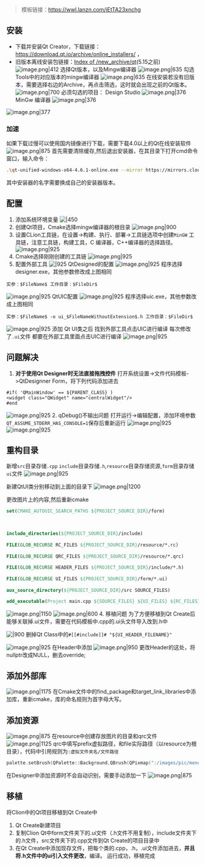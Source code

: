>模板链接：https://wwl.lanzn.com/iEtTA23xnchg

## 安装
*  下载并安装Qt Creator，下载链接：https://download.qt.io/archive/online_installers/ ，
*  旧版本离线安装包链接：[Index of /new_archive/qt](https://download.qt.io/new_archive/qt/)(5.15之前)
![image.png|412](https://cdn.jsdelivr.net/gh/xuezhaorong/Picgo//Source/fix-dir/picgo/picgo-clipboard-images/2024/07/14/21-44-29-29434fa041dedbce19306b57e76874b2-20240714214428-207ecd.png)
选择Qt版本，以及Mingw编译器
![image.png|635](https://cdn.jsdelivr.net/gh/xuezhaorong/Picgo//Source/fix-dir/picgo/picgo-clipboard-images/2024/07/20/17-53-03-5435fc01ca40be1de861396f19d02d06-20240720175302-ad8d9a.png)
勾选Tools中的对应版本的mingw编译器
![image.png|635](https://cdn.jsdelivr.net/gh/xuezhaorong/Picgo//Source/fix-dir/picgo/picgo-clipboard-images/2024/07/20/17-53-43-e0688618b2f93acda8030e53f3aa76cc-20240720175343-2803f2.png)
在线安装若没有旧版本，需要选择右边的Archive，再点击筛选，这时就会出现之前的Qt版本。
![image.png|700](https://cdn.jsdelivr.net/gh/xuezhaorong/Picgo//Source/fix-dir/picgo/picgo-clipboard-images/2024/07/21/13-13-59-e34515fd70441a20f0958d2c1a023c62-20240721131358-e60632.png)
必须勾选的项目：
Design Studio
![image.png|376](https://cdn.jsdelivr.net/gh/xuezhaorong/Picgo//Source/fix-dir/picgo/picgo-clipboard-images/2024/07/21/13-31-58-66dc57685fa0d0cd24865fd399ddba11-20240721133158-7bcd67.png)
MinGw 编译器
![image.png|376](https://cdn.jsdelivr.net/gh/xuezhaorong/Picgo//Source/fix-dir/picgo/picgo-clipboard-images/2024/07/21/13-32-41-44782659ce937d45852e166f2ed12e72-20240721133241-ae5508.png)

![image.png|377](https://cdn.jsdelivr.net/gh/xuezhaorong/Picgo//Source/fix-dir/picgo/picgo-clipboard-images/2024/07/21/13-33-21-3912408593fbed6cda82c82dbc66dee2-20240721133320-56d191.png)
 ### 加速
 如果下载过慢可以使用国内镜像进行下载，需要下载4.0以上的Qt在线安装软件
 ![image.png|875](https://cdn.jsdelivr.net/gh/xuezhaorong/Picgo//Source/fix-dir/picgo/picgo-clipboard-images/2024/07/21/17-44-27-21447ab4bef3be25a7a1deef5b0b2cbf-20240721174426-1c3f92.png)
首先需要清除缓存,然后退出安装器，在其目录下打开cmd命令窗口，输入命令：
```bash
.\qt-unified-windows-x64-4.6.1-online.exe --mirror https://mirrors.cloud.tencent.com/qt/
```
其中安装器的名字需要换成自己的安装器版本。

## 配置
1. 添加系统环境变量
![|450](https://cdn.jsdelivr.net/gh/xuezhaorong/Picgo//Source/fix-dir/picgo/picgo-clipboard-images/2024/07/08/14-29-25-54ea32c9466723c7369e07d5c5e5e7ed-20240708142924-ddde96.png)
3. 创建Qt项目，Cmake选择mingw编译器的根目录
![image.png|900](https://cdn.jsdelivr.net/gh/xuezhaorong/Picgo//Source/fix-dir/picgo/picgo-clipboard-images/2024/07/08/14-47-52-61858f56ebf189b16d98f35bad90b05e-20240708144752-c5c7c6.png)
4. 设置CLion工具链，在设置->构建、执行、部署->工具链选项中创建`MinGW` 工具链，注意工具链，构建工具，C 编译器，C++编译器的选择路径。
![image.png|925](https://cdn.jsdelivr.net/gh/xuezhaorong/Picgo//Source/fix-dir/picgo/picgo-clipboard-images/2024/07/08/14-50-12-14586e1badef4ddbd1c1d4bfae4d1687-20240708145011-02e3e1.png)
5. Cmake选择刚刚创建的工具链
![image.png|925](https://cdn.jsdelivr.net/gh/xuezhaorong/Picgo//Source/fix-dir/picgo/picgo-clipboard-images/2024/07/08/14-51-44-fd41370da7a306fc836b47aa3ba0ea8a-20240708145144-31bfb6.png)
6. 配置外部工具
![|925](https://cdn.jsdelivr.net/gh/xuezhaorong/Picgo//Source/fix-dir/picgo/picgo-clipboard-images/2024/07/08/17-21-10-fc5fa9ef6930b4373ccad4dd012f0f31-20240708172109-cdbe9c.png)
QtDesigned的配置
![image.png|925](https://cdn.jsdelivr.net/gh/xuezhaorong/Picgo//Source/fix-dir/picgo/picgo-clipboard-images/2024/07/08/17-23-34-ab160750c8ca2d3165ea679913d9309e-20240708172333-98eb48.png)
程序选择designer.exe，其他参数修改成上图相同
```
实参：$FileName$ 工作目录：$FileDir$
```

![image.png|925](https://cdn.jsdelivr.net/gh/xuezhaorong/Picgo//Source/fix-dir/picgo/picgo-clipboard-images/2024/07/08/17-22-40-501b60ac6c0c1f7b1a5106fcb791a3d8-20240708172240-77abb3.png)
QtUIC配置
![image.png|925](https://cdn.jsdelivr.net/gh/xuezhaorong/Picgo//Source/fix-dir/picgo/picgo-clipboard-images/2024/07/08/17-26-32-0bda44009abf8f7060bdd50b7aec9156-20240708172631-d70bc8.png)
程序选择uic.exe，其他参数改成上图相同
```
实参：$FileName$ -o ui_$FileNameWithoutExtension$.h 工作目录：$FileDir$
```
![image.png|925](https://cdn.jsdelivr.net/gh/xuezhaorong/Picgo//Source/fix-dir/picgo/picgo-clipboard-images/2024/07/08/17-27-05-0a94c8c527ac04138651b183c7626d58-20240708172704-c41c6e.png)
添加 Qt UI类之后 找到外部工具点击UIC进行编译 每次修改了`.ui`文件 都要在外部工具里面点击UIC进行编译
![image.png|925](https://cdn.jsdelivr.net/gh/xuezhaorong/Picgo//Source/fix-dir/picgo/picgo-clipboard-images/2024/07/08/17-29-22-639614bf7e3f4a87a29f7d6df2f9db99-20240708172922-b5a5cc.png)

## 问题解决
1. **对于使用Qt Designer时无法直接拖拽控件**
打开系统设置->文件代码模板->QtDesignner Form，将下列代码添加进去
```
#if( 'QMainWindow' == ${PARENT_CLASS} )
<widget class="QWidget" name="centralWidget"/>
#end
```
![image.png|925](https://cdn.jsdelivr.net/gh/xuezhaorong/Picgo//Source/fix-dir/picgo/picgo-clipboard-images/2024/07/08/19-25-42-6446bb23edaf823eb335733af8d06161-20240708192542-5087a4.png)
2. qDebug()不输出问题
打开运行->编辑配置，添加环境参数`QT_ASSUME_STDERR_HAS_CONSOLE=1`保存后重新运行
![image.png|925](https://cdn.jsdelivr.net/gh/xuezhaorong/Picgo//Source/fix-dir/picgo/picgo-clipboard-images/2024/07/08/19-32-07-6d7d3840fcc2ff3fbde045f49106b51c-20240708193207-987bf2.png)
![image.png|925](https://cdn.jsdelivr.net/gh/xuezhaorong/Picgo//Source/fix-dir/picgo/picgo-clipboard-images/2024/07/08/19-33-15-d5ebc0fcb49b1eda9e0085f21adb0ec1-20240708193314-1a8f17.png)
## 重构目录
 新增`src`目录存储`.cpp` `include`目录存储`.h`,`resource`目录存储资源,`form`目录存储`ui`文件
![image.png|925](https://cdn.jsdelivr.net/gh/xuezhaorong/Picgo//Source/fix-dir/picgo/picgo-clipboard-images/2024/07/08/22-41-42-9b290a7b96041a087fb7c5179987ca57-20240708224141-d9b66d.png)

新建QtUI类分别移动到上面的目录下
![image.png|1200](https://cdn.jsdelivr.net/gh/xuezhaorong/Picgo//Source/fix-dir/picgo/picgo-clipboard-images/2024/07/08/22-42-33-95f6223b5674dc97db36034cafb0c407-20240708224233-067c45.png)

更改图片上的内容,然后重新cmake
```cmake
set(CMAKE_AUTOUIC_SEARCH_PATHS ${PROJECT_SOURCE_DIR}/form)  
  

  
include_directories(${PROJECT_SOURCE_DIR}/include)  
  
FILE(GLOB_RECURSE RC_FILES ${PROJECT_SOURCE_DIR}/resource/*.rc)  
  
FILE(GLOB_RECURSE QRC_FILES ${PROJECT_SOURCE_DIR}/resource/*.qrc)  
  
FILE(GLOB_RECURSE HEADER_FILES ${PROJECT_SOURCE_DIR}/include/*.h)  
  
FILE(GLOB_RECURSE UI_FILES ${PROJECT_SOURCE_DIR}/form/*.ui)  
  
aux_source_directory(${PROJECT_SOURCE_DIR}/src SOURCE_FILES)

add_executable(Project main.cpp ${SOURCE_FILES} ${UI_FILES} ${RC_FILES} ${QRC_FILES} ${HEADER_FILES})
```
![image.png|1150](https://cdn.jsdelivr.net/gh/xuezhaorong/Picgo//Source/fix-dir/picgo/picgo-clipboard-images/2024/07/08/22-45-19-0a77d9f7afc59415c5ec1436e481518a-20240708224519-22ffcf.png)
![image.png|600](https://cdn.jsdelivr.net/gh/xuezhaorong/Picgo//Source/fix-dir/picgo/picgo-clipboard-images/2024/07/08/22-46-33-ff18fa7f40f629bbaa4888b2b2f0704f-20240708224633-2cc301.png)
4. 移植问题
为了方便移植到Qt Create后能够关联掉.ui文件，需要在代码模板中.cpp的.ui头文件导入改到.h中

![|900](https://cdn.jsdelivr.net/gh/xuezhaorong/Picgo//Source/fix-dir/https/cdn.jsdelivr.net/gh/xuezhaorong/Picgo/Source/fix-dir/picgo/picgo-clipboard-images/2024/07/14/2024/07/14/22-04-23-9f1633448b92f93ffb0be3893ef5ccde-22-03-44-9f1633448b92f93ffb0be3893ef5ccde-20240714220344-f1ba15-fad5d8.png)
删掉Qt Class中的`#[[#include]]# "${UI_HEADER_FILENAME}"`

![image.png|925](https://cdn.jsdelivr.net/gh/xuezhaorong/Picgo//Source/fix-dir/picgo/picgo-clipboard-images/2024/07/14/22-05-25-bfd8645a0038bd513d8515f8f634fd2a-20240714220525-b52dbe.png)
在Header中添加
![image.png|950](https://cdn.jsdelivr.net/gh/xuezhaorong/Picgo//Source/fix-dir/picgo/picgo-clipboard-images/2024/07/15/22-11-01-3f8c4fa8846c784aac892ab7e2fc4bcc-20240715221100-30b1f0.png)
更改Header的这处，将nullptr改成NULL，删去override;

## 添加外部库
![image.png|1175](https://cdn.jsdelivr.net/gh/xuezhaorong/Picgo//Source/fix-dir/picgo/picgo-clipboard-images/2024/07/15/22-36-18-412355e749ab35d08a486f2f750cad08-20240715223617-daa453.png)
在Cmake文件中的find_package和target_link_libraries中添加库，重新cmake，库的命名规则为首字母大写。

##  添加资源
![image.png|875](https://cdn.jsdelivr.net/gh/xuezhaorong/Picgo//Source/fix-dir/picgo/picgo-clipboard-images/2024/07/15/23-00-23-7e708bdd33a4ea7a1cc73fea4aaf86c8-20240715230022-ac64c2.png)
在resource中创建存放图片的目录和qrc文件
![image.png|1125](https://cdn.jsdelivr.net/gh/xuezhaorong/Picgo//Source/fix-dir/picgo/picgo-clipboard-images/2024/07/15/23-00-55-8a1662511d9f7a894578d1f581c54957-20240715230055-7f8008.png)
qrc中填写prefix虚拟路径，和file实际路径（以resource为根目录），代码中引用规则为`:虚拟文件夹名/文件路径`
```c++
palette.setBrush(QPalette::Background,QBrush(QPixmap(":/images/pic/menuUi.jpg")));
```

在Designer中添加资源时不会自动识别，需要手动添加一下
![image.png|875](https://cdn.jsdelivr.net/gh/xuezhaorong/Picgo//Source/fix-dir/picgo/picgo-clipboard-images/2024/07/26/16-14-31-6eec79db4a384d2155a9494d971b6272-20240726161430-534ac3.png)

## 移植
将Clion中的Qt项目移植到Qt Create中
1.  Qt Create新建项目
2.  复制Clion Qt中form文件夹下的.ui文件（.h文件不用复制），include文件夹下的.h文件，src文件夹下的.cpp文件到Qt Create的项目目录中
3. 在Qt Create中添加现存文件，把每个类的.cpp，.h，.ui文件添加进去，**并且将.h文件中的ui引入文件更改**，编译。
运行成功，移植完成